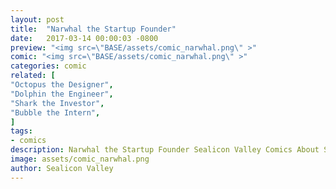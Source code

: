 ```yaml
---
layout: post
title:  "Narwhal the Startup Founder"
date:   2017-03-14 00:00:03 -0800
preview: "<img src=\"BASE/assets/comic_narwhal.png\" >"
comic: "<img src=\"BASE/assets/comic_narwhal.png\" >"
categories: comic
related: [
"Octopus the Designer",
"Dolphin the Engineer",
"Shark the Investor",
"Bubble the Intern",
]
tags:
- comics
description: Narwhal the Startup Founder Sealicon Valley Comics About Silicon Valley
image: assets/comic_narwhal.png
author: Sealicon Valley
---
```

